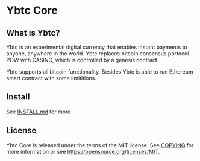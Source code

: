 Ybtc Core
=====================================


What is Ybtc?
----------------

Ybtc is an experimental digital currency that enables instant payments to
anyone, anywhere in the world. Ybtc replaces bitcoin consensus portocol	POW with 
CASINO, which is controlled by a genesis contract.

Ybtc supports all bitcoin functionality. Besides Ybtc is able to run  Ethereum
smart contract  with some limititions.


Install
----------------
See [INSTALL.md](INSTALL.md) for more

License
-------

Ybtc Core is released under the terms of the MIT license. See [COPYING](COPYING) for more
information or see https://opensource.org/licenses/MIT.

